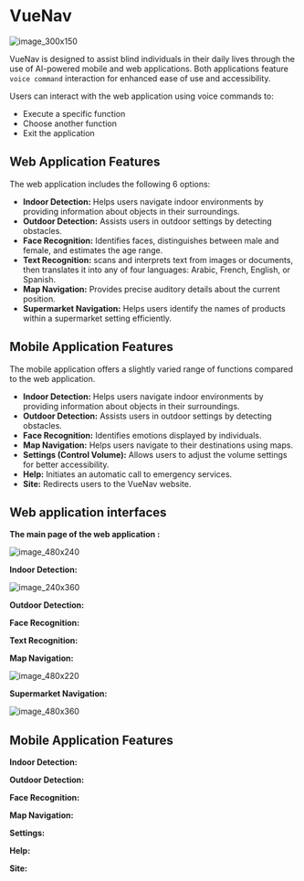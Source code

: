 # VueNav

![image_300x150](https://github.com/rachidoutaleb/VueNav/assets/123762098/398e84aa-0c06-4d65-895e-58c9761936e2)

VueNav is designed to assist blind individuals in their daily lives through the use of AI-powered mobile and web applications. 
Both applications feature `voice command` interaction for enhanced ease of use and accessibility.

Users can interact with the web application using voice commands to:
- Execute a specific function
- Choose another function
- Exit the application


## Web Application Features
The web application includes the following 6 options:
- **Indoor Detection:** Helps users navigate indoor environments by providing information about objects in their surroundings.
- **Outdoor Detection:** Assists users in outdoor settings by detecting obstacles.
- **Face Recognition:** Identifies faces, distinguishes between male and female, and estimates the age range.
- **Text Recognition:** scans and interprets text from images or documents, then translates it into any of four languages: Arabic, French, English, or Spanish.
- **Map Navigation:** Provides precise auditory details about the current position.
- **Supermarket Navigation:** Helps users identify the names of products within a supermarket setting efficiently.

## Mobile Application Features
The mobile application offers a slightly varied range of functions compared to the web application.

- **Indoor Detection:** Helps users navigate indoor environments by providing information about objects in their surroundings.
- **Outdoor Detection:** Assists users in outdoor settings by detecting obstacles.
- **Face Recognition:** Identifies emotions displayed by individuals.
- **Map Navigation:** Helps users navigate to their destinations using maps.
- **Settings (Control Volume):** Allows users to adjust the volume settings for better accessibility.
- **Help:** Initiates an automatic call to emergency services.
- **Site:** Redirects users to the VueNav website.



## Web application interfaces
**The main page of the web application :**

![image_480x240](https://github.com/rachidoutaleb/VueNav/assets/123762098/8a1bee25-a92b-4cfa-b43f-a31bc945d4fb)

**Indoor Detection:**

![image_240x360](https://github.com/rachidoutaleb/VueNav/assets/123762098/3e71f262-c03d-48cf-89b2-34e1fdbbff94)

**Outdoor Detection:** 

**Face Recognition:**

**Text Recognition:**

**Map Navigation:**

![image_480x220](https://github.com/rachidoutaleb/VueNav/assets/123762098/9225f150-f132-4539-98d5-4c07335e7631)

**Supermarket Navigation:**

![image_480x360](https://github.com/rachidoutaleb/VueNav/assets/123762098/9da763ea-a26e-4ebb-b51b-74ee8a50233e)

## Mobile Application Features

**Indoor Detection:**

**Outdoor Detection:**

**Face Recognition:**

**Map Navigation:**

**Settings:**

**Help:**

**Site:**

